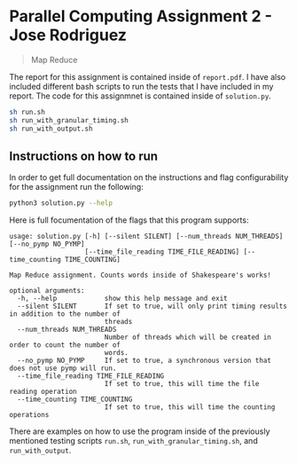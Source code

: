 # Parallel Computing Assignment 2 - Jose Rodriguez

> Map Reduce

The report for this assignment is contained inside of `report.pdf`. I have
also included different bash scripts to run the tests that I have included in
my report. The code for this assignmnet is contained inside of `solution.py`.

```sh
sh run.sh
sh run_with_granular_timing.sh
sh run_with_output.sh
```

## Instructions on how to run

In order to get full documentation on the instructions and flag configurability
for the assignment run the following:

```sh
python3 solution.py --help
```

Here is full focumentation of the flags that this program supports:

```
usage: solution.py [-h] [--silent SILENT] [--num_threads NUM_THREADS] [--no_pymp NO_PYMP]
                   [--time_file_reading TIME_FILE_READING] [--time_counting TIME_COUNTING]

Map Reduce assignment. Counts words inside of Shakespeare's works!

optional arguments:
  -h, --help            show this help message and exit
  --silent SILENT       If set to true, will only print timing results in addition to the number of
                        threads
  --num_threads NUM_THREADS
                        Number of threads which will be created in order to count the number of
                        words.
  --no_pymp NO_PYMP     If set to true, a synchronous version that does not use pymp will run.
  --time_file_reading TIME_FILE_READING
                        If set to true, this will time the file reading operation
  --time_counting TIME_COUNTING
                        If set to true, this will time the counting operations
```

There are examples on how to use the program inside of the previously mentioned
testing scripts `run.sh`, `run_with_granular_timing.sh`, and `run_with_output`.
